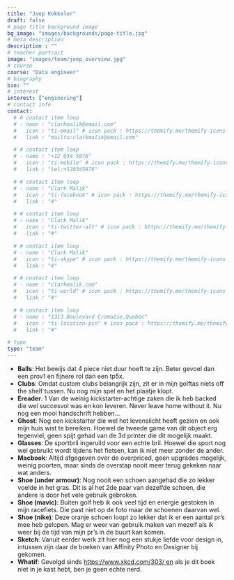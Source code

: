 ```yaml
---
title: "Joep Kokkeler"
draft: false
# page title background image
bg_image: "images/backgrounds/page-title.jpg"
# meta description
description : ""
# teacher portrait
image: "images/team/joep_overview.jpg"
# course
course: "Data engineer"
# biography
bio: ""
# interest
interest: ["enginering"]
# contact info
contact:
  # # contact item loop
  # - name : "clarkmalik@email.com"
  #   icon : "ti-email" # icon pack : https://themify.me/themify-icons
  #   link : "mailto:clarkmalik@email.com"

  # # contact item loop
  # - name : "+12 034 5876"
  #   icon : "ti-mobile" # icon pack : https://themify.me/themify-icons
  #   link : "tel:+120345876"

  # # contact item loop
  # - name : "Clark Malik"
  #   icon : "ti-facebook" # icon pack : https://themify.me/themify-icons
  #   link : "#"

  # # contact item loop
  # - name : "Clark Malik"
  #   icon : "ti-twitter-alt" # icon pack : https://themify.me/themify-icons
  #   link : "#"

  # # contact item loop
  # - name : "Clark Malik"
  #   icon : "ti-skype" # icon pack : https://themify.me/themify-icons
  #   link : "#"

  # # contact item loop
  # - name : "clarkmalik.com"
  #   icon : "ti-world" # icon pack : https://themify.me/themify-icons
  #   link : "#"

  # # contact item loop
  # - name : "1313 Boulevard Cremazie,Quebec"
  #   icon : "ti-location-pin" # icon pack : https://themify.me/themify-icons
  #   link : "#"

# type
type: "team"
---
```


* **Balls**: Het bewijs dat 4 piece niet duur hoeft te zijn. Beter gevoel dan een prov1 en fijnere rol dan een tp5x.
* **Clubs**: Omdat custom clubs belangrijk zijn, zit er in mijn golftas niets off the shelf tussen. Nu nog mijn spel en het plaatje klopt.
* **Ereader**: 1 Van de weinig kickstarter-achtige zaken die ik heb backed die wel succesvol was en kon leveren. Never leave home without it. Nu nog een mooi handschrift hebben...
* **Ghost**: Nog een kickstarter die wel het levenslicht heeft gezien en ook mijn huis wist te bereiken. Hoewel de tweede game van dit object erg tegenviel, geen spijt gehad van de 3d printer die dit mogelijk maakt.
* **Glasses**: De sportbril ingeruild voor een echte bril. Hoewel die sport nog wel gebruikt wordt tijdens het fietsen, kan ik niet meer zonder de ander.
* **Macbook**: Altijd afgegeven over de overpriced, geen upgrades mogelijk, weinig poorten, maar sinds de overstap nooit meer terug gekeken naar wat anders.
* **Shoe (under armour)**: Nog nooit een schoen aangehad die zo lekker voelde in het gras. Dit is al het 2de paar van dezelfde schoen, die andere is door het vele gebruik gebroken.
* **Shoe (mavic)**: Buiten golf heb ik ook veel tijd en energie gestoken in mijn racefiets. Die past niet op de foto maar de schoenen daarvan wel.
* **Shoe (nike)**: Deze oranje schoen loopt zo lekker dat ik er een aantal pr’s mee heb gelopen. Mag er weer van gebruik maken van mezelf als ik weer bij de tijd van mijn pr’s in de buurt kan komen.
* **Sketch**: Vanuit eerder werk zit hier nog een stukje liefde voor design in, intussen zijn daar de boeken van Affinity Photo en Designer bij gekomen.
* **Whatif**: Gevolgd sinds https://www.xkcd.com/303/ en als je dit boek niet in je kast hebt, ben je geen echte nerd.
